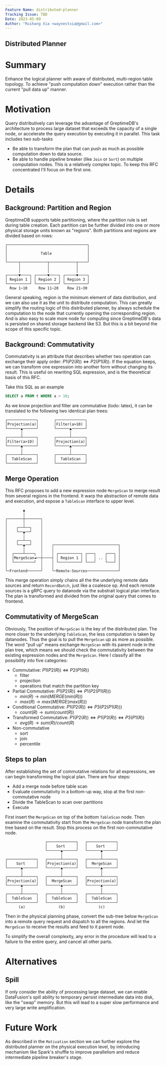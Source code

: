```yaml
---
Feature Name: distributed-planner
Tracking Issue: TBD
Date: 2023-05-09
Author: "Ruihang Xia <waynestxia@gmail.com>"
---
```


Distributed Planner
-------------------
# Summary
Enhance the logical planner with aware of distributed, multi-region table topology. To achieve "push computation down" execution rather than the current "pull data up" manner.

# Motivation
Query distributively can leverage the advantage of GreptimeDB's architecture to process large dataset that exceeds the capacity of a single node, or accelerate the query execution by executing it in parallel. This task includes two sub-tasks
  - Be able to transform the plan that can push as much as possible computation down to data source.
  - Be able to handle pipeline breaker (like `Join` or `Sort`) on multiple computation nodes.
This is a relatively complex topic. To keep this RFC concentrated I'll focus on the first one.

# Details
## Background: Partition and Region
GreptimeDB supports table partitioning, where the partition rule is set during table creation. Each partition can be further divided into one or more physical storage units known as "regions". Both partitions and regions are divided based on rows:
``` text
┌────────────────────────────────────┐
│                                    │
│               Table                │
│                                    │
└─────┬────────────┬────────────┬────┘
      │            │            │
      │            │            │
┌─────▼────┐ ┌─────▼────┐ ┌─────▼────┐
│ Region 1 │ │ Region 2 │ │ Region 3 │
└──────────┘ └──────────┘ └──────────┘
  Row 1~10     Row 11~20    Row 21~30
```
General speaking, region is the minimum element of data distribution, and we can also use it as the unit to distribute computation. This can greatly simplify the routing logic of this distributed planner, by always schedule the computation to the node that currently opening the corresponding region. And is also easy to scale more node for computing since GreptimeDB's data is persisted on shared storage backend like S3. But this is a bit beyond the scope of this specific topic.
## Background: Commutativity
Commutativity is an attribute that describes whether two operation can exchange their apply order: $P1(P2(R)) \Leftrightarrow P2(P1(R))$. If the equation keeps, we can transform one expression into another form without changing its result. This is useful on rewriting SQL expression, and is the theoretical basis of this RFC.

Take this SQL as an example

``` sql
SELECT a FROM t WHERE a > 10;
```

As we know projection and filter are commutative (todo: latex), it can be translated to the following two identical plan trees:

```text
┌─────────────┐       ┌─────────────┐
│Projection(a)│       │Filter(a>10) │
└──────▲──────┘       └──────▲──────┘
       │                     │
┌──────┴──────┐       ┌──────┴──────┐
│Filter(a>10) │       │Projection(a)│
└──────▲──────┘       └──────▲──────┘
       │                     │
┌──────┴──────┐       ┌──────┴──────┐
│  TableScan  │       │  TableScan  │
└─────────────┘       └─────────────┘
```

## Merge Operation

This RFC proposes to add a new expression node `MergeScan` to merge result from several regions in the frontend. It warp the abstraction of remote data and execution, and expose a `TableScan` interface to upper level.

``` text
        ▲
        │
┌───────┼───────┐
│       │       │
│    ┌──┴──┐    │
│    └──▲──┘    │
│       │       │
│    ┌──┴──┐    │
│    └──▲──┘    │    ┌─────────────────────────────┐
│       │       │    │                             │
│  ┌────┴────┐  │    │ ┌──────────┐ ┌───┐    ┌───┐ │
│  │MergeScan◄──┼────┤ │ Region 1 │ │   │ .. │   │ │
│  └─────────┘  │    │ └──────────┘ └───┘    └───┘ │
│               │    │                             │
└─Frontend──────┘    └─Remote-Sources──────────────┘
```
This merge operation simply chains all the the underlying remote data sources and return `RecordBatch`, just like a coalesce op. And each remote sources is a gRPC query to datanode via the substrait logical plan interface. The plan is transformed and divided from the original query that comes to frontend.

## Commutativity of MergeScan

Obviously, The position of `MergeScan` is the key of the distributed plan. The more closer to the underlying `TableScan`, the less computation is taken by datanodes. Thus the goal is to pull the `MergeScan` up as more as possible. The word "pull up" means exchange `MergeScan` with its parent node in the plan tree, which means we should check the commutativity between the existing expression nodes and the `MergeScan`. Here I classify all the possibility into five categories:

- Commutative: $P1(P2(R)) \Leftrightarrow P2(P1(R))$
  - filter
  - projection
  - operations that match the partition key
- Partial Commutative: $P1(P2(R)) \Leftrightarrow P1(P2(P1(R)))$
  - $min(R) \rightarrow min(MERGE(min(R)))$
  - $max(R) \rightarrow max(MERGE(max(R)))$
- Conditional Commutative: $P1(P2(R)) \Leftrightarrow P3(P2(P1(R)))$
  - $count(R) \rightarrow sum(count(R))$
- Transformed Commutative: $P1(P2(R)) \Leftrightarrow P1(P3(R)) \Leftrightarrow P3(P1(R))$
  - $avg(R) \rightarrow sum(R)/count(R)$
- Non-commutative
  - sort
  - join
  - percentile
## Steps to plan
After establishing the set of commutative relations for all expressions, we can begin transforming the logical plan. There are four steps:

  - Add a merge node before table scan
  - Evaluate commutativity in a bottom-up way, stop at the first non-commutative node
  - Divide the TableScan to scan over partitions
  - Execute

First insert the `MergeScan` on top of the bottom `TableScan` node. Then examine the commutativity start from the `MergeScan` node transform the plan tree based on the result. Stop this process on the first non-commutative node.
``` text
                  ┌─────────────┐   ┌─────────────┐
                  │    Sort     │   │    Sort     │
                  └──────▲──────┘   └──────▲──────┘
                         │                 │
┌─────────────┐   ┌──────┴──────┐   ┌──────┴──────┐
│    Sort     │   │Projection(a)│   │  MergeScan  │
└──────▲──────┘   └──────▲──────┘   └──────▲──────┘
       │                 │                 │
┌──────┴──────┐   ┌──────┴──────┐   ┌──────┴──────┐
│Projection(a)│   │  MergeScan  │   │Projection(a)│
└──────▲──────┘   └──────▲──────┘   └──────▲──────┘
       │                 │                 │
┌──────┴──────┐   ┌──────┴──────┐   ┌──────┴──────┐
│  TableScan  │   │  TableScan  │   │  TableScan  │
└─────────────┘   └─────────────┘   └─────────────┘
      (a)               (b)               (c)
```
Then in the physical planning phase, convert the sub-tree below `MergeScan` into a remote query request and dispatch to all the regions. And let the `MergeScan` to receive the results and feed to it parent node.

To simplify the overall complexity, any error in the procedure will lead to a failure to the entire query, and cancel all other parts.
# Alternatives
## Spill
If only consider the ability of processing large dataset, we can enable DataFusion's spill ability to temporary persist intermediate data into disk, like the "swap" memory. But this will lead to a super slow performance and very large write amplification.
# Future Work
As described in the `Motivation` section we can further explore the distributed planner on the physical execution level, by introducing mechanism like Spark's shuffle to improve parallelism and reduce intermediate pipeline breaker's stage.